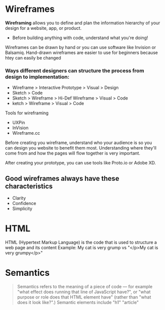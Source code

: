 # Wireframes

**Wireframing** allows you to define and plan the information hierarchy of your design for a website, app, or product.
* Before building anything with code, understand what you're doing!

Wireframes can be drawn by hand or you can use software like Invision or Balsamiq.
Hand-drawn wireframes are easier to use for beginners because htey can easily be changed

### Ways different designers can structure the process from design to implementation:
- Wireframe > Interactive Prototype > Visual > Design <br>
- Sketch > Code <br>
- Sketch > Wireframe > Hi-Def Wireframe > Visual > Code <br>
- ketch > Wireframe > Visual > Code <br>

Tools for wireframing
- UXPin
- InVision
- Wireframe.cc

Before creating you wireframe, understand who your audience is so you can design you website to benefit them most.
Understanding where they'll come from and how the pages will flow together is very important.

After creating your prototype, you can use tools like Proto.io or Adobe XD.

## Good wireframes always have these characteristics
- Clarity
- Confidence
- Simplicity

# HTML
HTML (Hypertext Markup Language) is the code that is used to structure a web page and its content
Example: My cat is very grump vs "</p\>My cat is very grumpy</p\>"

# Semantics
> Semantics refers to the meaning of a piece of code — for example "what effect does running that line of JavaScript have?", or "what purpose or role does that HTML element have" (rather than "what does it look like?".)
Semantic elements include "h1" "article" 

